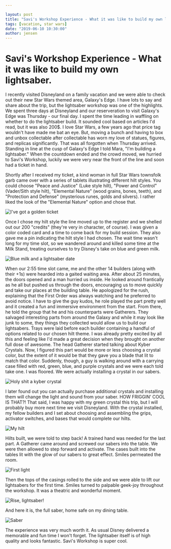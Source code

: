 ```yaml
---

layout: post
title: "Savi's Workshop Experience - What it was like to build my own lightsaber."
tags: [vacation, star wars]
date: "2019-06-10 10:30:00"
author: jensen
---
```


# Savi's Workshop Experience - What it was like to build my own lightsaber.

I recently visited Disneyland on a family vacation and we were able to check out their new Star Wars themed area, Galaxy's Edge. I have lots to say and share about the trip, but the lightsaber workshop was one of the highlights. We spent three days at Disneyland and our reserveration to visit Galaxy's Edge was Thursday - our final day. I spent the time leading in waffling on whether to do the lightsaber build. It sounded cool based on articles I'd read, but it was also 200$. I love Star Wars, a few years ago that price tag wouldn't have made me bat an eye. But, moving a bunch and having to box and unbox collectable after collectable has worn my love of statues, figures, and replicas significantly. That was all forgotten when Thursday arrived. Standing in line at the cusp of Galaxy's Edge I told Mara, "I'm building a lightsaber." When the countdown ended and the crowd moved, we hurried to Savi's Workshop, luckily we were very near the front of the line and soon had a ticket in hand.

Shortly after I received my ticket, a kind woman in full Star Wars townsfolk garb came over with a series of tablets illustrating different hilt styles. You could choose "Peace and Justice" (Luke style hilt), "Power and Control" (Vader/Sith style hilt), "Elemental Nature" (wood grains, bones, teeth), and "Protection and Defense" (mysterious runes, golds and silvers). I rather liked the look of the "Elemental Nature" option and chose that.

![I've got a golden ticket](/images/Savi/goldenticket.JPG)

Once I chose my hilt style the line moved up to the register and we shelled out our 200 "credits" (they're very in character, of course). I was given a color coded card and a time to come back for my build session. They also gave me a pin indicating the hilt style I had chosen. The wait time wasn't long for my time slot, so we wandered around and killed some time at the Milk Stand, treating ourselves to try Disney's take on blue and green milk. 

![Blue milk and a lightsaber date](/images/Savi/milk2.jpg)

When our 2:55 time slot came, me and the other 14 builders (along with their +1s) were hearded into a gaited waiting area. After about 25 minutes, the doors opened and a man hurried us inside. He looked around frantically as he all but pushed us through the doors, encouraging us to move quickly and take our places at the building table. He apologized for the rush, explaining that the First Order was always watching and he preferred to avoid notice. I have to give the guy kudos, he role played the part pretty well and it created a fun and immersive environment from the start. From there, he told the group that he and his counterparts were Gatherers. They salvaged interesting parts from around the Galaxy and while it may look like junk to some, they things they collected would allow us to build our lightsabers. Trays were laid before each builder containing a handful of options related to our chosen hilt theme. I was already pretty excited by all this and feeling like I'd made a great decision when they brought on another full dose of awesome. The head Gatherer started talking about Kyber Crystals. Now, I figured this part would be more or less choosing a crystal color, but the extent of it would be that they gave you a blade that lit to match that color. Suddenly, though, a guy is walking around with a carrying case filled with red, green, blue, and purple crystals and we were each told take one. I was floored. We were actually installing a crystal in our sabers.

![Holy shit a kyber crystal](/images/Savi/crystal.JPG)

I later found out you can actually purchase additional crystals and installing them will change the light and sound from your saber. HOW FRIGGIN' COOL IS THAT?! That said, I was happy with my green crystal this trip, but I will probably buy more next time we visit Disneyland. With the crystal installed, my fellow builders and I set about choosing and assembling the grips, activator switches, and bases that would complete our hilts. 


![My hilt](/images/Savi/hilt.JPG)

Hilts built, we were told to step back! A trained hand was needed for the last part. A Gatherer came around and screwed our sabers into the table. We were then allowed to step forward and activate. The cases built into the tables lit with the glow of our sabers to great effect. Smiles permeated the room.

![First light](/images/Savi/firstlight.JPG)

Then the tops of the casings rolled to the side and we were able to lift our lightsabers for the first time. Smiles turned to palpable geek-joy throughout the workshop. It was a theatric and wonderful moment.

![Rise, lightsaber!](/images/Savi/rise.JPG)


And here it is, the full saber, home safe on my dining table.

![Saber](/images/Savi/saber.jpg)

The experience was very much worth it. As usual Disney delivered a memorable and fun time I won't forget. The lightsaber itself is of high quality and looks fantastic. Savi's Workshop is super cool.




